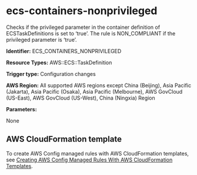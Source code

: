 # ecs\-containers\-nonprivileged<a name="ecs-containers-nonprivileged"></a>

Checks if the privileged parameter in the container definition of ECSTaskDefinitions is set to ‘true’\. The rule is NON\_COMPLIANT if the privileged parameter is ‘true’\. 

**Identifier:** ECS\_CONTAINERS\_NONPRIVILEGED

**Resource Types:** AWS::ECS::TaskDefinition

**Trigger type:** Configuration changes

**AWS Region:** All supported AWS regions except China \(Beijing\), Asia Pacific \(Jakarta\), Asia Pacific \(Osaka\), Asia Pacific \(Melbourne\), AWS GovCloud \(US\-East\), AWS GovCloud \(US\-West\), China \(Ningxia\) Region

**Parameters:**

None  

## AWS CloudFormation template<a name="w2aac12c33c15b9d247c17"></a>

To create AWS Config managed rules with AWS CloudFormation templates, see [Creating AWS Config Managed Rules With AWS CloudFormation Templates](aws-config-managed-rules-cloudformation-templates.md)\.